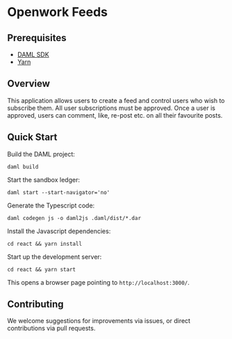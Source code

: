# Openwork Feeds

## Prerequisites

* [DAML SDK](https://docs.daml.com/getting-started/installation.html)
* [Yarn](https://yarnpkg.com/lang/en/docs/install/)

## Overview

This application allows users to create a feed and control users who wish to subscribe them. All user subscriptions
must be approved. Once a user is approved, users can comment, like, re-post etc. on all their favourite posts.

## Quick Start

Build the DAML project:

    daml build

Start the sandbox ledger:

    daml start --start-navigator='no'

Generate the Typescript code:

    daml codegen js -o daml2js .daml/dist/*.dar

Install the Javascript dependencies:

    cd react && yarn install

Start up the development server:

    cd react && yarn start

This opens a browser page pointing to `http://localhost:3000/`.

## Contributing

We welcome suggestions for improvements via issues, or direct contributions via pull requests.
